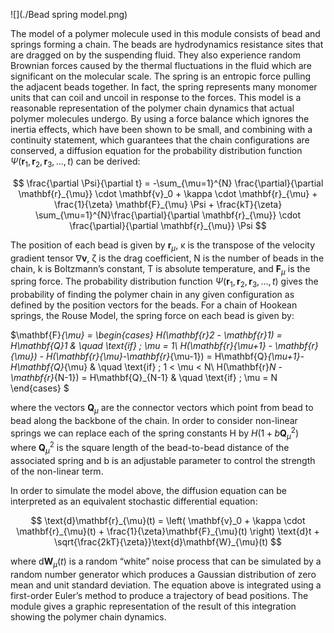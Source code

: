 

![](./Bead spring model.png)

The model of a polymer molecule used in this module consists of bead and springs forming a chain.  The beads are hydrodynamics resistance sites that are dragged on by the suspending fluid.  They also experience random Brownian forces caused by the thermal fluctuations in the fluid which are significant on the molecular scale.  The spring is an entropic force pulling the adjacent beads together.  In fact, the spring represents many monomer units that can coil and uncoil in response to the forces.  This model is a reasonable representation of the polymer chain dynamics that actual polymer molecules undergo.  By using a force balance which ignores the inertia effects, which have been shown to be small, and combining with a continuity statement, which guarantees that the chain configurations are conserved, a diffusion equation for the probability distribution function $\Psi(\mathbf{r}_1,\mathbf{r}_2,\mathbf{r}_3,\ldots,t)$ can be derived:

$$
\frac{\partial \Psi}{\partial t} = -\sum_{\mu=1}^{N} \frac{\partial}{\partial \mathbf{r}_{\mu}} \cdot \mathbf{v}_0 + \kappa \cdot \mathbf{r}_{\mu} + \frac{1}{\zeta} \mathbf{F}_{\mu} \Psi + \frac{kT}{\zeta} \sum_{\mu=1}^{N}\frac{\partial}{\partial \mathbf{r}_{\mu}} \cdot \frac{\partial}{\partial \mathbf{r}_{\mu}} \Psi
$$

The position of each bead is given by $\mathbf{r}_{\mu}$, &kappa; is the transpose of the velocity gradient tensor $\nabla{\mathbf{v}}$, &zeta; is the drag coefficient, N is the number of beads in the chain, k is Boltzmann’s constant, T is absolute temperature, and $\mathbf{F}_{\mu}$ is the spring force.  The probability distribution function $\Psi(\mathbf{r}_1,\mathbf{r}_2,\mathbf{r}_3,\ldots,t)$ gives the probability of finding the polymer chain in any given configuration as defined by the position vectors for the beads.  For a chain of Hookean springs, the Rouse Model, the spring force on each bead is given by:

$\mathbf{F}_{\mu} =
  \begin{cases}
     H(\mathbf{r}_2 - \mathbf{r}_1) = H\mathbf{Q}_1 & \quad \text{if} \; \mu = 1\\
     H(\mathbf{r}_{\mu+1} - \mathbf{r}_{\mu}) - H(\mathbf{r}_{\mu}-\mathbf{r}_{\mu-1}) = H\mathbf{Q}_{\mu+1}-H\mathbf{Q}_{\mu} & \quad \text{if} \; 1 < \mu < N\\
     H(\mathbf{r}_N - \mathbf{r}_{N-1}) = H\mathbf{Q}_{N-1} & \quad \text{if} \; \mu = N
  \end{cases}
$

where the vectors $\mathbf{Q}_{\mu}$ are the connector vectors which point from bead to bead along the backbone of the chain.  In order to consider non-linear springs we can replace each of the spring constants H by $H(1+b\mathbf{Q}^2_{\mu})$ where $\mathbf{Q}^2_{\mu}$ is the square length of the bead-to-bead distance of the associated spring and b is an adjustable parameter to control the strength of the non-linear term.

In order to simulate the model above, the diffusion equation can be interpreted as an equivalent stochastic differential equation:

$$
\text{d}\mathbf{r}_{\mu}(t) = \left( \mathbf{v}_0 + \kappa \cdot \mathbf{r}_{\mu}(t) + \frac{1}{\zeta}\mathbf{F}_{\mu}(t) \right) \text{d}t + \sqrt{\frac{2kT}{\zeta}}\text{d}\mathbf{W}_{\mu}(t)
$$

where $\text{d}\mathbf{W}_{\mu}(t)$ is a random “white” noise process that can be simulated by a random number generator which produces a Gaussian distribution of zero mean and unit standard deviation.  The equation above is integrated using a first-order Euler’s method to produce a trajectory of bead positions.  The module gives a graphic representation of the result of this integration showing the polymer chain dynamics.